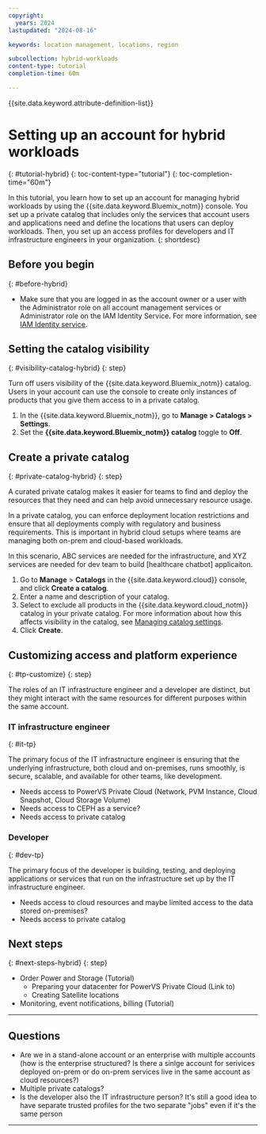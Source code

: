 ```yaml
---
copyright:
  years: 2024
lastupdated: "2024-08-16"

keywords: location management, locations, region

subcollection: hybrid-workloads
content-type: tutorial
completion-time: 60m

---
```


{{site.data.keyword.attribute-definition-list}}

# Setting up an account for hybrid workloads
{: #tutorial-hybrid}
{: toc-content-type="tutorial"}
{: toc-completion-time="60m"}

In this tutorial, you learn how to set up an account for managing hybrid workloads by using the {{site.data.keyword.Bluemix_notm}} console. You set up a private catalog that includes only the services that account users and applications need and define the locations that users can deploy workloads. Then, you set up an access profiles for developers and IT infrastructure engineers in your organization.
{: shortdesc}

## Before you begin
{: #before-hybrid}

- Make sure that you are logged in as the account owner or a user with the Administrator role on all account management services or Administrator role on the IAM Identity Service. For more information, see [IAM Identity service](/docs/account?topic=account-account-services#identity-service-account-management).

## Setting the catalog visibility
{: #visibility-catalog-hybrid}
{: step}

Turn off users visibility of the {{site.data.keyword.Bluemix_notm}} catalog. Users in your account can use the console to create only instances of products that you give them access to in a private catalog.

1. In the {{site.data.keyword.Bluemix_notm}}, go to **Manage > Catalogs > Settings**.
1. Set the **{{site.data.keyword.Bluemix_notm}} catalog** toggle to **Off**.

## Create a private catalog
{: #private-catalog-hybrid}
{: step}

A curated private catalog makes it easier for teams to find and deploy the resources that they need and can help avoid unnecessary resource usage.

In a private catalog, you can enforce deployment location restrictions and ensure that all deployments comply with regulatory and business requirements. This is important in hybrid cloud setups where teams are managing both on-prem and cloud-based workloads.

In this scenario, ABC services are needed for the infrastructure, and XYZ services are needed for dev team to build [healthcare chatbot] applicaiton.

1. Go to **Manage** > **Catalogs** in the {{site.data.keyword.cloud}} console, and click **Create a catalog**.
1. Enter a name and description of your catalog.
1. Select to exclude all products in the {{site.data.keyword.cloud_notm}} catalog in your private catalog. For more information about how this affects visibility in the catalog, see [Managing catalog settings](/docs/account?topic=account-filter-account&interface=ui).
1. Click **Create**.

## Customizing access and platform experience
{: #tp-customize}
{: step}

The roles of an IT infrastructure engineer and a developer are distinct, but they might interact with the same resources for different purposes within the same account.

### IT infrastructure engineer
{: #it-tp}

The primary focus of the IT infrastructure engineer is ensuring that the underlying infrastructure, both cloud and on-premises, runs smoothly, is secure, scalable, and available for other teams, like development.

- Needs access to PowerVS Private Cloud (Network, PVM Instance, Cloud Snapshot, Cloud Storage Volume)
- Needs access to CEPH as a service?
- Needs access to private catalog

### Developer
{: #dev-tp}

The primary focus of the developer is building, testing, and deploying applications or services that run on the infrastructure set up by the IT infrastructure engineer.

- Needs access to cloud resources and maybe limited access to the data stored on-premises?
- Needs access to private catalog

## Next steps
{: #next-steps-hybrid}
{: step}

- Order Power and Storage (Tutorial)
   - Preparing your datacenter for PowerVS Private Cloud (Link to)
   - Creating Satellite locations
- Monitoring, event notifications, billing (Tutorial)

----

## Questions

- Are we in a stand-alone account or an enterprise with multiple accounts (how is the enterprise structured? Is there a sinlge account for serivices deployed on-prem or do on-prem services live in the same account as cloud resources?)
- Multiple private catalogs?
- Is the developer also the IT infrastructure person? It's still a good idea to have separate trusted profiles for the two separate "jobs" even if it's the same person

----


